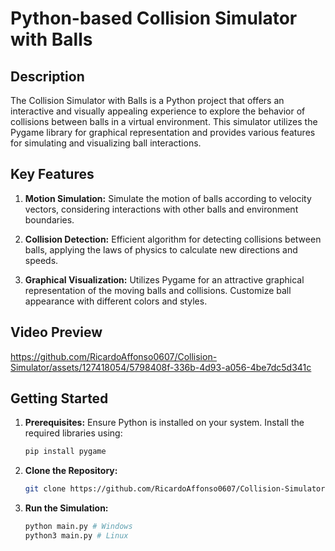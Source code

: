 # Python-based Collision Simulator with Balls

## Description

The Collision Simulator with Balls is a Python project that offers an interactive and visually appealing experience to explore the behavior of collisions between balls in a virtual environment. This simulator utilizes the Pygame library for graphical representation and provides various features for simulating and visualizing ball interactions.

## Key Features

1. **Motion Simulation:** Simulate the motion of balls according to velocity vectors, considering interactions with other balls and environment boundaries.

2. **Collision Detection:** Efficient algorithm for detecting collisions between balls, applying the laws of physics to calculate new directions and speeds.

3. **Graphical Visualization:** Utilizes Pygame for an attractive graphical representation of the moving balls and collisions. Customize ball appearance with different colors and styles.

## Video Preview

https://github.com/RicardoAffonso0607/Collision-Simulator/assets/127418054/5798408f-336b-4d93-a056-4be7dc5d341c

## Getting Started

1. **Prerequisites:** Ensure Python is installed on your system. Install the required libraries using:
   ```bash
   pip install pygame

2. **Clone the Repository:**
   ```bash
   git clone https://github.com/RicardoAffonso0607/Collision-Simulator.git

3. **Run the Simulation:**
   ```bash
   python main.py # Windows
   python3 main.py # Linux
